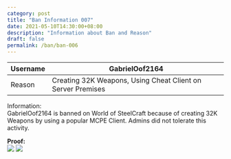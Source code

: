 ```yaml
---
category: post
title: "Ban Information 007"
date: 2021-05-10T14:30:00+08:00
description: "Information about Ban and Reason"
draft: false
permalink: /ban/ban-006
---
```

|Username|GabrielOof2164|
|-|-|
|Reason|Creating 32K Weapons, Using Cheat Client on Server Premises|

Information:  
GabrielOof2164 is banned on World of SteelCraft because of creating 32K Weapons by using a popular MCPE Client. Admins did not tolerate this activity.

**Proof:**  
![](/images/ban/received_394889548710287.jpeg)
![](/images/ban/received_619623709203925.jpeg)